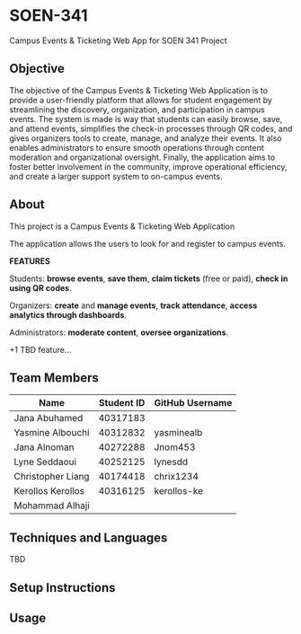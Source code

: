 # SOEN-341
Campus Events &amp; Ticketing Web App for SOEN 341 Project

## Objective

The objective of the Campus Events & Ticketing Web Application is to provide a user-friendly platform that allows for student engagement by streamlining the discovery, organization, and participation in campus events. The system is made is way that students can easily browse, save, and attend events, simplifies the check-in processes through QR codes, and gives organizers tools to create, manage, and analyze their events. It also enables administrators to ensure smooth operations through content moderation and organizational oversight. Finally, the application aims to foster better involvement in the community, improve operational efficiency, and create a larger support system to on-campus events.

## About

This project is a Campus Events & Ticketing Web Application

The application allows the users to look for and register to campus events.

**FEATURES**

Students: **browse events**, **save them**, **claim tickets** (free or paid), **check in using QR codes**.

Organizers: **create** and **manage events**, **track attendance**, **access analytics through dashboards**.

Administrators: **moderate content**, **oversee organizations**.

+1 TBD feature...
       

## Team Members
| Name                  | Student ID | GitHub Username |  
|-----------------------|------------|-----------------|
| Jana Abuhamed         | 40317183   |                 | 
| Yasmine Albouchi      | 40312832   | yasminealb      |    
| Jana Alnoman          | 40272288   |   Jnom453       | 
| Lyne Seddaoui         | 40252125   |  lynesdd        |   
| Christopher Liang     | 40174418   |   chrix1234     |      
| Kerollos Kerollos     | 40316125   |  kerollos-ke    |      
| Mohammad Alhaji       |            |                 |      
  
## Techniques and Languages
TBD

## Setup Instructions

## Usage





